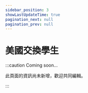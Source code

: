 ```yaml
---
sidebar_position: 3
showLastUpdateTime: true
pagination_next: null
pagination_prev: null
---
```


# 美國交換學生

:::caution Coming soon...

此頁面的資訊尚未新增，歡迎共同編輯。

:::